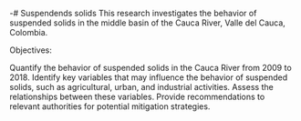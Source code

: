 -# Suspendends solids 
This research investigates the behavior of suspended solids in the middle basin of the Cauca River, Valle del Cauca, Colombia.

Objectives:

Quantify the behavior of suspended solids in the Cauca River from 2009 to 2018.
Identify key variables that may influence the behavior of suspended solids, such as agricultural, urban, and industrial activities.
Assess the relationships between these variables.
Provide recommendations to relevant authorities for potential mitigation strategies.
